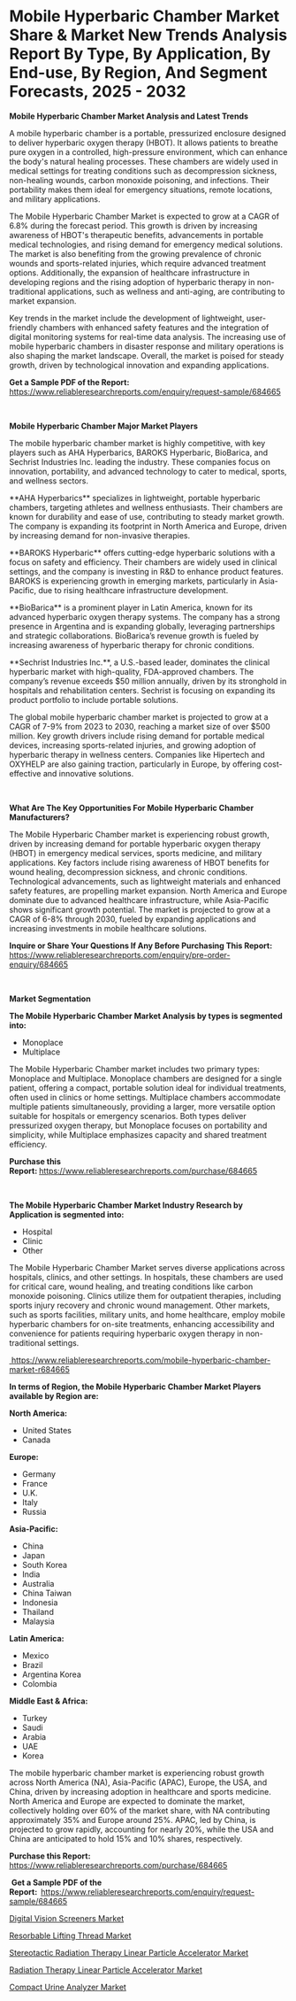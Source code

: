 <p><h1>Mobile Hyperbaric Chamber Market Share & Market New Trends Analysis Report By Type, By Application, By End-use, By Region, And Segment Forecasts, 2025 - 2032</h1></p><p><strong>Mobile Hyperbaric Chamber Market Analysis and Latest Trends</strong></p>
<p><p>A mobile hyperbaric chamber is a portable, pressurized enclosure designed to deliver hyperbaric oxygen therapy (HBOT). It allows patients to breathe pure oxygen in a controlled, high-pressure environment, which can enhance the body's natural healing processes. These chambers are widely used in medical settings for treating conditions such as decompression sickness, non-healing wounds, carbon monoxide poisoning, and infections. Their portability makes them ideal for emergency situations, remote locations, and military applications.</p><p>The Mobile Hyperbaric Chamber Market is expected to grow at a CAGR of 6.8% during the forecast period. This growth is driven by increasing awareness of HBOT's therapeutic benefits, advancements in portable medical technologies, and rising demand for emergency medical solutions. The market is also benefiting from the growing prevalence of chronic wounds and sports-related injuries, which require advanced treatment options. Additionally, the expansion of healthcare infrastructure in developing regions and the rising adoption of hyperbaric therapy in non-traditional applications, such as wellness and anti-aging, are contributing to market expansion.</p><p>Key trends in the market include the development of lightweight, user-friendly chambers with enhanced safety features and the integration of digital monitoring systems for real-time data analysis. The increasing use of mobile hyperbaric chambers in disaster response and military operations is also shaping the market landscape. Overall, the market is poised for steady growth, driven by technological innovation and expanding applications.</p></p>
<p><strong>Get a Sample PDF of the Report:&nbsp;</strong> <a href="https://www.reliableresearchreports.com/enquiry/request-sample/684665?utm_campaign=115&utm_medium=2&utm_source=Github&utm_content=ia&utm_term=20012025&utm_id=mobile-hyperbaric-chamber">https://www.reliableresearchreports.com/enquiry/request-sample/684665</a></p>
<p>&nbsp;</p>
<p><strong>Mobile Hyperbaric Chamber Major Market Players</strong></p>
<p><p>The mobile hyperbaric chamber market is highly competitive, with key players such as AHA Hyperbarics, BAROKS Hyperbaric, BioBarica, and Sechrist Industries Inc. leading the industry. These companies focus on innovation, portability, and advanced technology to cater to medical, sports, and wellness sectors.</p><p>**AHA Hyperbarics** specializes in lightweight, portable hyperbaric chambers, targeting athletes and wellness enthusiasts. Their chambers are known for durability and ease of use, contributing to steady market growth. The company is expanding its footprint in North America and Europe, driven by increasing demand for non-invasive therapies.</p><p>**BAROKS Hyperbaric** offers cutting-edge hyperbaric solutions with a focus on safety and efficiency. Their chambers are widely used in clinical settings, and the company is investing in R&D to enhance product features. BAROKS is experiencing growth in emerging markets, particularly in Asia-Pacific, due to rising healthcare infrastructure development.</p><p>**BioBarica** is a prominent player in Latin America, known for its advanced hyperbaric oxygen therapy systems. The company has a strong presence in Argentina and is expanding globally, leveraging partnerships and strategic collaborations. BioBarica’s revenue growth is fueled by increasing awareness of hyperbaric therapy for chronic conditions.</p><p>**Sechrist Industries Inc.**, a U.S.-based leader, dominates the clinical hyperbaric market with high-quality, FDA-approved chambers. The company’s revenue exceeds $50 million annually, driven by its stronghold in hospitals and rehabilitation centers. Sechrist is focusing on expanding its product portfolio to include portable solutions.</p><p>The global mobile hyperbaric chamber market is projected to grow at a CAGR of 7-9% from 2023 to 2030, reaching a market size of over $500 million. Key growth drivers include rising demand for portable medical devices, increasing sports-related injuries, and growing adoption of hyperbaric therapy in wellness centers. Companies like Hipertech and OXYHELP are also gaining traction, particularly in Europe, by offering cost-effective and innovative solutions.</p></p>
<p>&nbsp;</p>
<p><strong>What Are The Key Opportunities For Mobile Hyperbaric Chamber Manufacturers?</strong></p>
<p><p>The Mobile Hyperbaric Chamber market is experiencing robust growth, driven by increasing demand for portable hyperbaric oxygen therapy (HBOT) in emergency medical services, sports medicine, and military applications. Key factors include rising awareness of HBOT benefits for wound healing, decompression sickness, and chronic conditions. Technological advancements, such as lightweight materials and enhanced safety features, are propelling market expansion. North America and Europe dominate due to advanced healthcare infrastructure, while Asia-Pacific shows significant growth potential. The market is projected to grow at a CAGR of 6-8% through 2030, fueled by expanding applications and increasing investments in mobile healthcare solutions.</p></p>
<p><strong>Inquire or Share Your Questions If Any Before Purchasing This Report:</strong> <a href="https://www.reliableresearchreports.com/enquiry/pre-order-enquiry/684665?utm_campaign=115&utm_medium=2&utm_source=Github&utm_content=ia&utm_term=20012025&utm_id=mobile-hyperbaric-chamber">https://www.reliableresearchreports.com/enquiry/pre-order-enquiry/684665</a></p>
<p>&nbsp;</p>
<p><strong>Market Segmentation</strong></p>
<p><strong>The Mobile Hyperbaric Chamber Market Analysis by types is segmented into:</strong></p>
<p><ul><li>Monoplace</li><li>Multiplace</li></ul></p>
<p><p>The Mobile Hyperbaric Chamber market includes two primary types: Monoplace and Multiplace. Monoplace chambers are designed for a single patient, offering a compact, portable solution ideal for individual treatments, often used in clinics or home settings. Multiplace chambers accommodate multiple patients simultaneously, providing a larger, more versatile option suitable for hospitals or emergency scenarios. Both types deliver pressurized oxygen therapy, but Monoplace focuses on portability and simplicity, while Multiplace emphasizes capacity and shared treatment efficiency.</p></p>
<p><strong>Purchase this Report:&nbsp;</strong><a href="https://www.reliableresearchreports.com/purchase/684665?utm_campaign=115&utm_medium=2&utm_source=Github&utm_content=ia&utm_term=20012025&utm_id=mobile-hyperbaric-chamber">https://www.reliableresearchreports.com/purchase/684665</a></p>
<p>&nbsp;</p>
<p><strong>The Mobile Hyperbaric Chamber Market Industry Research by Application is segmented into:</strong></p>
<p><ul><li>Hospital</li><li>Clinic</li><li>Other</li></ul></p>
<p><p>The Mobile Hyperbaric Chamber Market serves diverse applications across hospitals, clinics, and other settings. In hospitals, these chambers are used for critical care, wound healing, and treating conditions like carbon monoxide poisoning. Clinics utilize them for outpatient therapies, including sports injury recovery and chronic wound management. Other markets, such as sports facilities, military units, and home healthcare, employ mobile hyperbaric chambers for on-site treatments, enhancing accessibility and convenience for patients requiring hyperbaric oxygen therapy in non-traditional settings.</p></p>
<p><a href="https://www.reliableresearchreports.com/mobile-hyperbaric-chamber-market-r684665?utm_campaign=115&utm_medium=2&utm_source=Github&utm_content=ia&utm_term=20012025&utm_id=mobile-hyperbaric-chamber">&nbsp;https://www.reliableresearchreports.com/mobile-hyperbaric-chamber-market-r684665</a></p>
<p><strong>In terms of Region, the Mobile Hyperbaric Chamber Market Players available by Region are:</strong></p>
<p>
    <p> <strong> North America: </strong>
        <ul>
            <li>United States</li>
            <li>Canada</li>
        </ul>
        </p> 
    <p> <strong> Europe: </strong>
        <ul>
            <li>Germany</li>
            <li>France</li>
            <li>U.K.</li>
            <li>Italy</li>
            <li>Russia</li>
        </ul>
        </p> 
    <p> <strong> Asia-Pacific: </strong>
        <ul>
            <li>China</li>
            <li>Japan</li>
            <li>South Korea</li>
            <li>India</li>
            <li>Australia</li>
            <li>China Taiwan</li>
            <li>Indonesia</li>
            <li>Thailand</li>
            <li>Malaysia</li>
        </ul>
        </p> 
    <p> <strong> Latin America: </strong>
        <ul>
            <li>Mexico</li>
            <li>Brazil</li>
            <li>Argentina Korea</li>
            <li>Colombia</li>
        </ul>
        </p> 
    <p> <strong> Middle East & Africa: </strong>
        <ul>
            <li>Turkey</li>
            <li>Saudi</li>
            <li>Arabia</li>
            <li>UAE</li>
            <li>Korea</li>
        </ul>
    </p>
    </p>
<p><p>The mobile hyperbaric chamber market is experiencing robust growth across North America (NA), Asia-Pacific (APAC), Europe, the USA, and China, driven by increasing adoption in healthcare and sports medicine. North America and Europe are expected to dominate the market, collectively holding over 60% of the market share, with NA contributing approximately 35% and Europe around 25%. APAC, led by China, is projected to grow rapidly, accounting for nearly 20%, while the USA and China are anticipated to hold 15% and 10% shares, respectively.</p></p>
<p><strong>Purchase this Report: </strong><a href="https://www.reliableresearchreports.com/purchase/684665?utm_campaign=115&utm_medium=2&utm_source=Github&utm_content=ia&utm_term=20012025&utm_id=mobile-hyperbaric-chamber">https://www.reliableresearchreports.com/purchase/684665</a></p>
<p>&nbsp;<strong>Get a Sample PDF of the Report:&nbsp;&nbsp;</strong><a href="https://www.reliableresearchreports.com/enquiry/request-sample/684665?utm_campaign=115&utm_medium=2&utm_source=Github&utm_content=ia&utm_term=20012025&utm_id=mobile-hyperbaric-chamber">https://www.reliableresearchreports.com/enquiry/request-sample/684665</a></p>
<p><strong></strong></p>
<p><p><a href="https://github.com/bensemilia864/Market-Research-Report-List-1/blob/main/digital-vision-screeners-market.md?utm_campaign=115&utm_medium=2&utm_source=Github&utm_content=ia&utm_term=20012025&utm_id=mobile-hyperbaric-chamber">Digital Vision Screeners Market</a></p><p><a href="https://github.com/justalichtenberger/Market-Research-Report-List-1/blob/main/resorbable-lifting-thread-market.md?utm_campaign=115&utm_medium=2&utm_source=Github&utm_content=ia&utm_term=20012025&utm_id=mobile-hyperbaric-chamber">Resorbable Lifting Thread Market</a></p><p><a href="https://github.com/gerdabatiskzv9/Market-Research-Report-List-1/blob/main/stereotactic-radiation-therapy-linear-particle-accelerator-market.md?utm_campaign=115&utm_medium=2&utm_source=Github&utm_content=ia&utm_term=20012025&utm_id=mobile-hyperbaric-chamber">Stereotactic Radiation Therapy Linear Particle Accelerator Market</a></p><p><a href="https://github.com/JakirUddin651/Market-Research-Report-List-1/blob/main/radiation-therapy-linear-particle-accelerator-market.md?utm_campaign=115&utm_medium=2&utm_source=Github&utm_content=ia&utm_term=20012025&utm_id=mobile-hyperbaric-chamber">Radiation Therapy Linear Particle Accelerator Market</a></p><p><a href="https://github.com/arnoldannice0/Market-Research-Report-List-1/blob/main/compact-urine-analyzer-market.md?utm_campaign=115&utm_medium=2&utm_source=Github&utm_content=ia&utm_term=20012025&utm_id=mobile-hyperbaric-chamber">Compact Urine Analyzer Market</a></p></p>